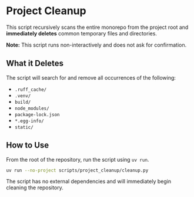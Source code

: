 # Project Cleanup

This script recursively scans the entire monorepo from the project root and **immediately deletes** common temporary files and directories.

**Note:** This script runs non-interactively and does not ask for confirmation.

## What it Deletes

The script will search for and remove all occurrences of the following:

- `.ruff_cache/`
- `.venv/`
- `build/`
- `node_modules/`
- `package-lock.json`
- `*.egg-info/`
- `static/`

## How to Use

From the root of the repository, run the script using `uv run`.

```bash
uv run --no-project scripts/project_cleanup/cleanup.py
```

The script has no external dependencies and will immediately begin cleaning the repository.
